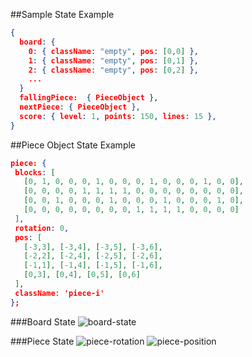 ##Sample State Example
```json
{
  board: {
    0: { className: "empty", pos: [0,0] },
    1: { className: "empty", pos: [0,1] },
    2: { className: "empty", pos: [0,2] },
    ...
  }
  fallingPiece:  { PieceObject },
  nextPiece: { PieceObject },
  score: { level: 1, points: 150, lines: 15 },
}
```

##Piece Object State Example
```json
piece: {
 blocks: [
   [0, 1, 0, 0, 0, 1, 0, 0, 0, 1, 0, 0, 0, 1, 0, 0],
   [0, 0, 0, 0, 1, 1, 1, 1, 0, 0, 0, 0, 0, 0, 0, 0],
   [0, 0, 1, 0, 0, 0, 1, 0, 0, 0, 1, 0, 0, 0, 1, 0],
   [0, 0, 0, 0, 0, 0, 0, 0, 1, 1, 1, 1, 0, 0, 0, 0]
 ],
 rotation: 0,
 pos: [
   [-3,3], [-3,4], [-3,5], [-3,6],
   [-2,2], [-2,4], [-2,5], [-2,6],
   [-1,1], [-1,4], [-1,5], [-1,6],
   [0,3], [0,4], [0,5], [0,6]
 ],
 className: 'piece-i'
};
```

###Board State
![board-state](./board-state.png)

###Piece State
![piece-rotation](./piece-rotation.png)
![piece-position](./piece-position.png)
